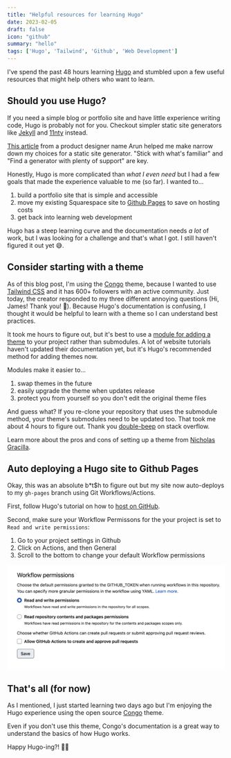 ```yaml
---
title: "Helpful resources for learning Hugo"
date: 2023-02-05
draft: false
icon: "github"
summary: "hello"
tags: ['Hugo', 'Tailwind', 'Github', 'Web Development']
---
```


I've spend the past 48 hours learning [Hugo](https://gohugo.io/) and stumbled upon a few useful resources that might help others who want to learn. 

## Should you use Hugo?

If you need a simple blog or portfolio site and have little experience writing code, Hugo is probably not for you. Checkout simpler static site generators like [Jekyll](https://docs.github.com/en/pages/setting-up-a-github-pages-site-with-jekyll/about-github-pages-and-jekyll) and [11nty](https://www.11ty.dev/) instead. 
 
 [This article](https://arun.is/blog/choosing-a-static-site-generator/) from a product designer name Arun helped me make narrow down my choices for a static site generator. "Stick with what's familiar" and "Find a generator with plenty of support" are key. 

Honestly, Hugo is more complicated than *what I even need* but I had a few goals that made the experience valuable to me (so far). I wanted to... 

1. build a portfolio site that is simple and accessible
2. move my existing Squarespace site to <a target="_blank" href="https://pages.github.com/">Github Pages</a> to save on hosting costs
3. get back into learning web development

Hugo has a steep learning curve and the documentation needs *a lot* of work, but I was looking for a challenge and that's what I got. I still haven't figured it out yet 😅.

## Consider starting with a theme

As of this blog post, I'm using the [Congo](https://jpanther.github.io/congo/docs/) theme, because I wanted to use [Tailwind CSS](https://tailwindcss.com/) and it has 600+ followers with an active community. Just today, the creator responded to my three different annoying questions (Hi, James! Thank you! 🙏). Because Hugo's documentation is confusing, I thought it would be helpful to learn with a theme so I can understand best practices. 

It took me hours to figure out, but it's best to use a [module for adding a theme](https://gohugo.io/hugo-modules/use-modules/#use-a-module-for-a-theme) to your project rather than submodules. A lot of website tutorials haven't updated their documentation yet, but it's Hugo's recommended method for adding themes now.

Modules make it easier to...
1. swap themes in the future
2. easily upgrade the theme when updates release 
3. protect you from yourself so you don't edit the original theme files 

And guess what? If you re-clone your repository that uses the submodule method, your theme's submodules need to be updated too. That took me about 4 hours to figure out. Thank you [double-beep](https://stackoverflow.com/a/65745209) on stack overflow. 

Learn more about the pros and cons of setting up a theme from [Nicholas Gracilla](https://stackoverflow.com/a/65745209). 


## Auto deploying a Hugo site to Github Pages 

Okay, this was an absolute b*t$h to figure out but my site now auto-deploys to my `gh-pages` branch using Git Workflows/Actions.

First, follow Hugo's tutorial on how to [host on GitHub](https://gohugo.io/hosting-and-deployment/hosting-on-github/). 

Second, make sure your Workflow Permissons for the your project is set to `Read and write permissions`: 
1. Go to your project settings in Github 
2. Click on Actions, and then General
3. Scroll to the bottom to change your default Workflow permissions

![Read and write permissions](git-workflow-permissions.png)

## That's all (for now)

As I mentioned, I just started learning two days ago but I'm enjoying the Hugo experience using the open source [Congo](https://jpanther.github.io/congo/docs) theme.

Even if you don't use this theme, Congo's documentation is a great way to understand the basics of how Hugo works.

Happy Hugo-ing?! 🏄‍♀️










